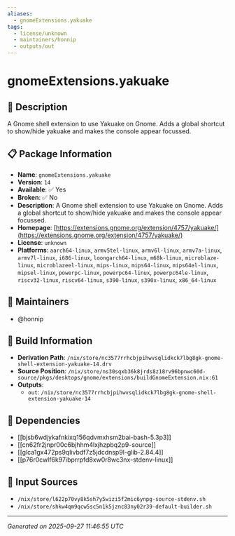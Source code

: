 ```yaml
---
aliases:
  - gnomeExtensions.yakuake
tags:
  - license/unknown
  - maintainers/honnip
  - outputs/out
---
```


# gnomeExtensions.yakuake

## 📝 Description

A Gnome shell extension to use Yakuake on Gnome. Adds a global shortcut to show/hide yakuake and makes the console appear focussed.

## 📋 Package Information

- **Name**: `gnomeExtensions.yakuake`
- **Version**: `14`
- **Available**: ✅ Yes
- **Broken**: ✅ No
- **Description**: A Gnome shell extension to use Yakuake on Gnome. Adds a global shortcut to show/hide yakuake and makes the console appear focussed.
- **Homepage**: [https://extensions.gnome.org/extension/4757/yakuake/](https://extensions.gnome.org/extension/4757/yakuake/)
- **License**: `unknown`
- **Platforms**: `aarch64-linux`, `armv5tel-linux`, `armv6l-linux`, `armv7a-linux`, `armv7l-linux`, `i686-linux`, `loongarch64-linux`, `m68k-linux`, `microblaze-linux`, `microblazeel-linux`, `mips-linux`, `mips64-linux`, `mips64el-linux`, `mipsel-linux`, `powerpc-linux`, `powerpc64-linux`, `powerpc64le-linux`, `riscv32-linux`, `riscv64-linux`, `s390-linux`, `s390x-linux`, `x86_64-linux`
## 👥 Maintainers

- @honnip


## 🔧 Build Information

- **Derivation Path**: `/nix/store/nc3577rrhcbjpihwvsqlidkck7lbg8gk-gnome-shell-extension-yakuake-14.drv`
- **Source Position**: `/nix/store/ns30sqxb36k8jrds8z18rv96bpnwc60d-source/pkgs/desktops/gnome/extensions/buildGnomeExtension.nix:61`
- **Outputs**:
  - `out`:  `/nix/store/nc3577rrhcbjpihwvsqlidkck7lbg8gk-gnome-shell-extension-yakuake-14`

## 🔗 Dependencies

- [[bjsb6wdjykafnkixq156qdvmxhsm2bai-bash-5.3p3]]
- [[cn62fr2jnpr00c6bjhhm4lxjhzpbq2p9-source]]
- [[glca1gx472ps9qlivbdf7z5jdcdnsp9l-glib-2.84.4]]
- [[p76r0cwlf6k97ibprrpfd8xw0r8wc3nx-stdenv-linux]]

## 📁 Input Sources

- `/nix/store/l622p70vy8k5sh7y5wizi5f2mic6ynpg-source-stdenv.sh`
- `/nix/store/shkw4qm9qcw5sc5n1k5jznc83ny02r39-default-builder.sh`

---
*Generated on 2025-09-27 11:46:55 UTC*
